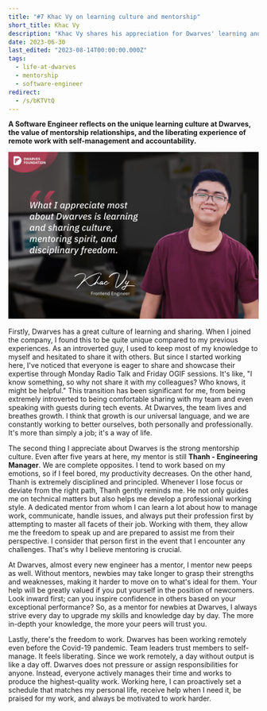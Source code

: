 ```yaml
---
title: "#7 Khac Vy on learning culture and mentorship"
short_title: Khac Vy
description: "Khac Vy shares his appreciation for Dwarves' learning and sharing culture, mentoring spirit, and the freedom to work remotely with self-management"
date: 2023-06-30
last_edited: "2023-08-14T00:00:00.000Z"
tags:
  - life-at-dwarves
  - mentorship
  - software-engineer
redirect:
  - /s/bKTVtQ
---
```


**A Software Engineer reflects on the unique learning culture at Dwarves, the value of mentorship relationships, and the liberating experience of remote work with self-management and accountability.**

![Khac Vy - Software Engineer at Dwarves](assets/notion-image-1744012343392-lqbmq.webp)

Firstly, Dwarves has a great culture of learning and sharing. When I joined the company, I found this to be quite unique compared to my previous experiences. As an introverted guy, I used to keep most of my knowledge to myself and hesitated to share it with others. But since I started working here, I've noticed that everyone is eager to share and showcase their expertise through Monday Radio Talk and Friday OGIF sessions. It's like, "I know something, so why not share it with my colleagues? Who knows, it might be helpful." This transition has been significant for me, from being extremely introverted to being comfortable sharing with my team and even speaking with guests during tech events. At Dwarves, the team lives and breathes growth. I think that growth is our universal language, and we are constantly working to better ourselves, both personally and professionally. It's more than simply a job; it's a way of life.

The second thing I appreciate about Dwarves is the strong mentorship culture. Even after five years at here, my mentor is still **Thanh - Engineering Manager**. We are complete opposites. I tend to work based on my emotions, so if I feel bored, my productivity decreases. On the other hand, Thanh is extremely disciplined and principled. Whenever I lose focus or deviate from the right path, Thanh gently reminds me. He not only guides me on technical matters but also helps me develop a professional working style. A dedicated mentor from whom I can learn a lot about how to manage work, communicate, handle issues, and always put their profession first by attempting to master all facets of their job. Working with them, they allow me the freedom to speak up and are prepared to assist me from their perspective. I consider that person first in the event that I encounter any challenges. That's why I believe mentoring is crucial.

At Dwarves, almost every new engineer has a mentor, I mentor new peeps as well. Without mentors, newbies may take longer to grasp their strengths and weaknesses, making it harder to move on to what's ideal for them. Your help will be greatly valued if you put yourself in the position of newcomers. Look inward first; can you inspire confidence in others based on your exceptional performance? So, as a mentor for newbies at Dwarves, I always strive every day to upgrade my skills and knowledge day by day. The more in-depth your knowledge, the more your peers will trust you.

Lastly, there's the freedom to work. Dwarves has been working remotely even before the Covid-19 pandemic. Team leaders trust members to self-manage. It feels liberating. Since we work remotely, a day without output is like a day off. Dwarves does not pressure or assign responsibilities for anyone. Instead, everyone actively manages their time and works to produce the highest-quality work. Working here, I can proactively set a schedule that matches my personal life, receive help when I need it, be praised for my work, and always be motivated to work harder.
